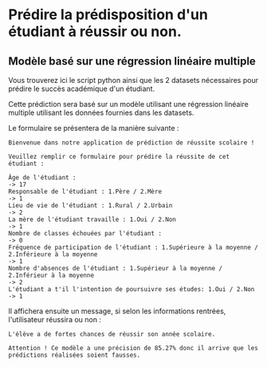 # Prédire la prédisposition d'un étudiant à réussir ou non.

## Modèle basé sur une régression linéaire multiple

Vous trouverez ici le script python ainsi que les 2 datasets nécessaires pour prédire le succès académique d'un étudiant.

Cette prédiction sera basé sur un modèle utilisant une régression linéaire multiple utilisant les données fournies dans les datasets.

Le formulaire se présentera de la manière suivante :

```
Bienvenue dans notre application de prédiction de réussite scolaire !

Veuillez remplir ce formulaire pour prédire la réussite de cet étudiant :

Âge de l'étudiant :
-> 17
Responsable de l'étudiant : 1.Père / 2.Mère
-> 1
Lieu de vie de l'étudiant : 1.Rural / 2.Urbain
-> 2
La mère de l'étudiant travaille : 1.Oui / 2.Non
-> 1
Nombre de classes échouées par l'étudiant :
-> 0
Fréquence de participation de l'étudiant : 1.Supérieure à la moyenne / 2.Inférieure à la moyenne
-> 1
Nombre d'absences de l'étudiant : 1.Supérieur à la moyenne / 2.Inférieur à la moyenne
-> 2
L'étudiant a t'il l'intention de poursuivre ses études: 1.Oui / 2.Non
-> 1
```

Il affichera ensuite un message, si selon les informations rentrées, l'utilisateur réussira ou non :

```
L'élève a de fortes chances de réussir son année scolaire.

Attention ! Ce modèle a une précision de 85.27% donc il arrive que les prédictions réalisées soient fausses.
```